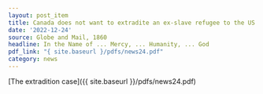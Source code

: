 ```yaml
---
layout: post_item
title: Canada does not want to extradite an ex-slave refugee to the US
date: '2022-12-24'
source: Globe and Mail, 1860
headline: In the Name of ... Mercy, ... Humanity, ... God
pdf_link: "{ site.baseurl }/pdfs/news24.pdf"
category: news
---
```


[The extradition case]({{ site.baseurl }}/pdfs/news24.pdf)